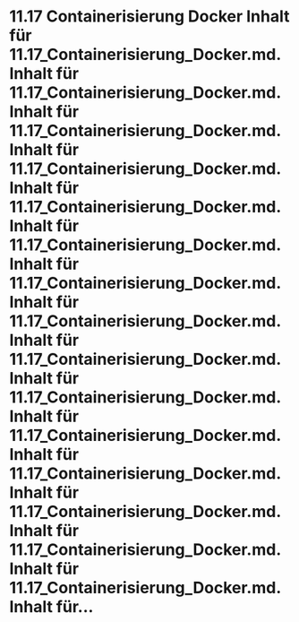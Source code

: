 # 11.17 Containerisierung Docker Inhalt für 11.17_Containerisierung_Docker.md. Inhalt für 11.17_Containerisierung_Docker.md. Inhalt für 11.17_Containerisierung_Docker.md. Inhalt für 11.17_Containerisierung_Docker.md. Inhalt für 11.17_Containerisierung_Docker.md. Inhalt für 11.17_Containerisierung_Docker.md. Inhalt für 11.17_Containerisierung_Docker.md. Inhalt für 11.17_Containerisierung_Docker.md. Inhalt für 11.17_Containerisierung_Docker.md. Inhalt für 11.17_Containerisierung_Docker.md. Inhalt für 11.17_Containerisierung_Docker.md. Inhalt für 11.17_Containerisierung_Docker.md. Inhalt für 11.17_Containerisierung_Docker.md. Inhalt für 11.17_Containerisierung_Docker.md. Inhalt für 11.17_Containerisierung_Docker.md. Inhalt für...